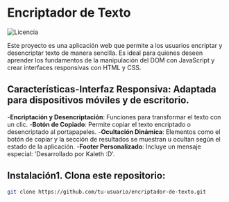 # Encriptador de Texto

![Licencia](https://img.shields.io/badge/license-MIT-blue.svg)

Este proyecto es una aplicación web que permite a los usuarios encriptar y desencriptar texto de manera sencilla. Es ideal para quienes deseen aprender los fundamentos de la manipulación del DOM con JavaScript y crear interfaces responsivas con HTML y CSS.

## Características-**Interfaz Responsiva**: Adaptada para dispositivos móviles y de escritorio.
-**Encriptación y Desencriptación**: Funciones para transformar el texto con un clic.
-**Botón de Copiado**: Permite copiar el texto encriptado o desencriptado al portapapeles.
-**Ocultación Dinámica**: Elementos como el botón de copiar y la sección de resultados se muestran u ocultan según el estado de la aplicación.
-**Footer Personalizado**: Incluye un mensaje especial: 'Desarrollado por Kaleth :D'.

## Instalación1. Clona este repositorio:
   ```bash
   git clone https://github.com/tu-usuario/encriptador-de-texto.git
